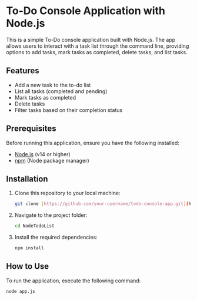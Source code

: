 # To-Do Console Application with Node.js

This is a simple To-Do console application built with Node.js. The app allows users to interact with a task list through the command line, providing options to add tasks, mark tasks as completed, delete tasks, and list tasks.

## Features

- Add a new task to the to-do list
- List all tasks (completed and pending)
- Mark tasks as completed
- Delete tasks
- Filter tasks based on their completion status

## Prerequisites

Before running this application, ensure you have the following installed:

- [Node.js](https://nodejs.org/) (v14 or higher)
- [npm](https://www.npmjs.com/) (Node package manager)

## Installation

1. Clone this repository to your local machine:

    ```bash
    git clone [https://github.com/your-username/todo-console-app.git](https://github.com/JoseRaulVerde/NodeTodoList.git)
    ```

2. Navigate to the project folder:

    ```bash
    cd NodeTodoList
    ```

3. Install the required dependencies:

    ```bash
    npm install
    ```

## How to Use

To run the application, execute the following command:

```bash
node app.js
